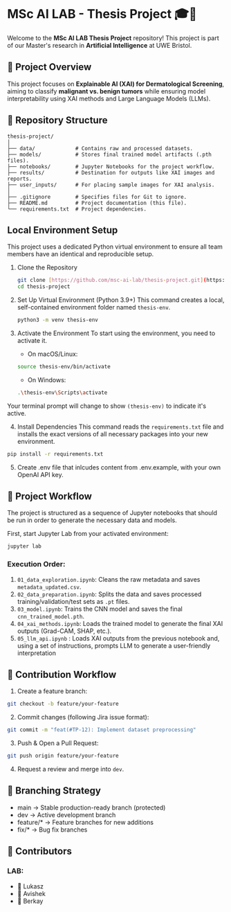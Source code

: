 # MSc AI LAB - Thesis Project 🎓🤖

Welcome to the **MSc AI LAB Thesis Project** repository! This project is part of our Master's research in **Artificial Intelligence** at UWE Bristol.

## 🚀 Project Overview
This project focuses on **Explainable AI (XAI) for Dermatological Screening**, aiming to classify **malignant vs. benign tumors** while ensuring model interpretability using XAI methods and Large Language Models (LLMs).

## 📂 Repository Structure
```text
thesis-project/
│
├── data/             # Contains raw and processed datasets.
├── models/           # Stores final trained model artifacts (.pth files).
├── notebooks/        # Jupyter Notebooks for the project workflow.
├── results/          # Destination for outputs like XAI images and reports.
├── user_inputs/      # For placing sample images for XAI analysis.
│
├── .gitignore        # Specifies files for Git to ignore.
├── README.md         # Project documentation (this file).
└── requirements.txt  # Project dependencies.
```

## Local Environment Setup
This project uses a dedicated Python virtual environment to ensure all team members have an identical and reproducible setup.

1. Clone the Repository
    ```bash
    git clone [https://github.com/msc-ai-lab/thesis-project.git](https://github.com/msc-ai-lab/thesis-project.git)
    cd thesis-project
    ```

2. Set Up Virtual Environment (Python 3.9+)
This command creates a local, self-contained environment folder named `thesis-env`.
    ```bash
    python3 -m venv thesis-env
    ```

3. Activate the Environment
To start using the environment, you need to activate it.
    - On macOS/Linux:
    ```bash
    source thesis-env/bin/activate
    ```

    - On Windows:
    ```bash
    .\thesis-env\Scripts\activate
    ```

Your terminal prompt will change to show `(thesis-env)` to indicate it's active.

4. Install Dependencies
This command reads the `requirements.txt` file and installs the exact versions of all necessary packages into your new environment.

```bash
pip install -r requirements.txt
```

5. Create .env file that inlcudes content from .env.example, with your own OpenAI API key.  


## 🔬 Project Workflow
The project is structured as a sequence of Jupyter notebooks that should be run in order to generate the necessary data and models.

First, start Jupyter Lab from your activated environment:

```bash
jupyter lab
```

### Execution Order:
1. `01_data_exploration.ipynb`: Cleans the raw metadata and saves `metadata_updated.csv`.
2. `02_data_preparation.ipynb`: Splits the data and saves processed training/validation/test sets as `.pt` files.
3. `03_model.ipynb`: Trains the CNN model and saves the final `cnn_trained_model.pth`.
4. `04_xai_methods.ipynb`: Loads the trained model to generate the final XAI outputs (Grad-CAM, SHAP, etc.).
5. `05_llm_api.ipynb` : Loads XAI outputs from the previous notebook and, using a set of instructions, prompts LLM to generate a user-friendly interpretation

## 📌 Contribution Workflow
1. Create a feature branch:
```bash
git checkout -b feature/your-feature
```
2. Commit changes (following Jira issue format):
```bash
git commit -m "feat(#TP-12): Implement dataset preprocessing"
```
3. Push & Open a Pull Request:
```bash
git push origin feature/your-feature
```
4. Request a review and merge into `dev`.

## 📌 Branching Strategy
- main → Stable production-ready branch (protected)
- dev → Active development branch
- feature/* → Feature branches for new additions
- fix/* → Bug fix branches

## 🤝 Contributors
### LAB:
- 👤 Lukasz
- 👤 Avishek
- 👤 Berkay